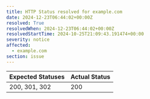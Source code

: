 ```yaml
---
title: HTTP Status resolved for example.com
date: 2024-12-23T06:44:02+00:00Z
resolved: True
resolvedWhen: 2024-12-23T06:44:02+00:00Z
resolvedStartTime: 2024-10-25T21:09:43.191474+00:00
severity: notice
affected:
  - example.com
section: issue
---
```


| Expected Statuses | Actual Status  |
|-------------------|----------------|
| 200, 301, 302 | 200 |
